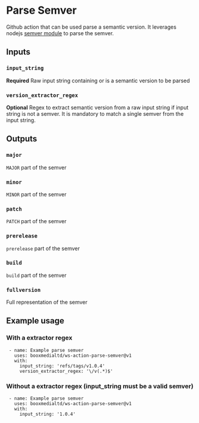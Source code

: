 # Parse Semver

Github action that can be used parse a semantic version. It leverages nodejs [semver module](https://www.npmjs.com/package/semver) to parse 
the semver. 

## Inputs

### `input_string`

**Required** Raw input string containing or is a semantic version to be parsed

### `version_extractor_regex`

**Optional** Regex to extract semantic version from a raw input string if input string is not a semver. It is mandatory to match a single semver from the input string. 

## Outputs

### `major`

`MAJOR` part of the semver 


### `minor`

`MINOR` part of the semver 


### `patch`

`PATCH` part of the semver 


### `prerelease`

`prerelease` part of the semver 


### `build`

`build` part of the semver 


### `fullversion`

Full representation of the semver 

## Example usage

### With a extractor regex 
```
 - name: Example parse semver 
   uses: booxmedialtd/ws-action-parse-semver@v1
   with:
     input_string: 'refs/tags/v1.0.4'
     version_extractor_regex: '\/v(.*)$'
```

### Without a extractor regex (input_string must be a valid semver)
```
 - name: Example parse semver 
   uses: booxmedialtd/ws-action-parse-semver@v1
   with:
     input_string: '1.0.4'
```